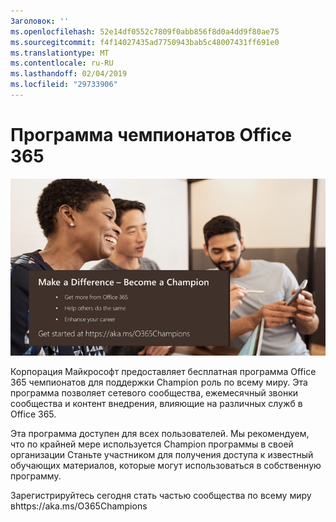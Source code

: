 ```yaml
---
Заголовок: ''
ms.openlocfilehash: 52e14df0552c7809f0abb856f8d0a4dd9f80ae75
ms.sourcegitcommit: f4f14027435ad7750943bab5c48007431ff691e0
ms.translationtype: MT
ms.contentlocale: ru-RU
ms.lasthandoff: 02/04/2019
ms.locfileid: "29733906"
---
```

# <a name="office-365-champions-program"></a>Программа чемпионатов Office 365 

![стать известный повлиять](media/makeadifference.png)

Корпорация Майкрософт предоставляет бесплатная программа Office 365 чемпионатов для поддержки Champion роль по всему миру.  Эта программа позволяет сетевого сообщества, ежемесячный звонки сообщества и контент внедрения, влияющие на различных служб в Office 365.

Эта программа доступен для всех пользователей.  Мы рекомендуем, что по крайней мере используется Champion программы в своей организации Станьте участником для получения доступа к известный обучающих материалов, которые могут использоваться в собственную программу. 

Зарегистрируйтесь сегодня стать частью сообщества по всему миру вhttps://aka.ms/O365Champions  
